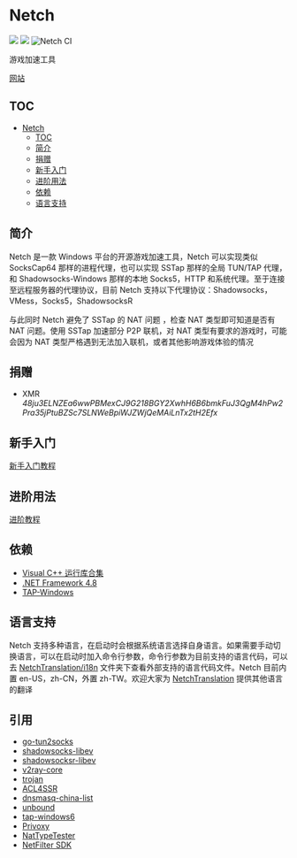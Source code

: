 # Netch
[![](https://img.shields.io/badge/Telegram-频道-blue)](https://t.me/Netch) [![](https://img.shields.io/badge/Telegram-讨论组-green)](https://t.me/Netch_Discuss_Group) ![Netch CI](https://github.com/NetchX/Netch/workflows/Netch%20CI/badge.svg)

游戏加速工具

[网站](https://netch.org/)

## TOC
- [Netch](#Netch)
	- [TOC](#TOC)
	- [简介](#简介)
	- [捐赠](#捐赠)
    - [新手入门](Quickstart.zh-CN.md)
    - [进阶用法](Advanced_Usage.zh-CN.md)
	- [依赖](#依赖)
    - [语言支持](#语言支持)
    
## 简介
Netch 是一款 Windows 平台的开源游戏加速工具，Netch 可以实现类似 SocksCap64 那样的进程代理，也可以实现 SSTap 那样的全局 TUN/TAP 代理，和 Shadowsocks-Windows 那样的本地 Socks5，HTTP 和系统代理。至于连接至远程服务器的代理协议，目前 Netch 支持以下代理协议：Shadowsocks，VMess，Socks5，ShadowsocksR

与此同时 Netch 避免了 SSTap 的 NAT 问题 ，检查 NAT 类型即可知道是否有 NAT 问题。使用 SSTap 加速部分 P2P 联机，对 NAT 类型有要求的游戏时，可能会因为 NAT 类型严格遇到无法加入联机，或者其他影响游戏体验的情况

## 捐赠
- XMR *48ju3ELNZEa6wwPBMexCJ9G218BGY2XwhH6B6bmkFuJ3QgM4hPw2Pra35jPtuBZSc7SLNWeBpiWJZWjQeMAiLnTx2tH2Efx*

## 新手入门
[新手入门教程](Quickstart.zh-CN.md)

## 进阶用法
[进阶教程](Advanced_Usage.zh-CN.md)
## 依赖
- [Visual C++ 运行库合集](https://www.google.com/search?q=Visual+C%2B%2B+%E8%BF%90%E8%A1%8C%E5%BA%93%E5%90%88%E9%9B%86)
- [.NET Framework 4.8](https://dotnet.microsoft.com/download/dotnet-framework/thank-you/net48-offline-installer)
- [TAP-Windows](https://build.openvpn.net/downloads/releases/tap-windows-9.21.2.exe)

## 语言支持
Netch 支持多种语言，在启动时会根据系统语言选择自身语言。如果需要手动切换语言，可以在启动时加入命令行参数，命令行参数为目前支持的语言代码，可以去 [NetchTranslation/i18n](https://github.com/NetchX/NetchTranslation/tree/master/i18n) 文件夹下查看外部支持的语言代码文件。Netch 目前内置 en-US，zh-CN，外置 zh-TW。欢迎大家为 [NetchTranslation](https://github.com/NetchX/NetchTranslation) 提供其他语言的翻译

## 引用
- [go-tun2socks](https://github.com/eycorsican/go-tun2socks)
- [shadowsocks-libev](https://github.com/shadowsocks/shadowsocks-libev)
- [shadowsocksr-libev](https://github.com/shadowsocksrr/shadowsocksr-libev)
- [v2ray-core](https://github.com/v2ray/v2ray-core)
- [trojan](https://github.com/trojan-gfw/trojan)
- [ACL4SSR](https://github.com/ACL4SSR/ACL4SSR)
- [dnsmasq-china-list](https://github.com/felixonmars/dnsmasq-china-list)
- [unbound](https://github.com/NLnetLabs/unbound)
- [tap-windows6](https://github.com/OpenVPN/tap-windows6)
- [Privoxy](https://www.privoxy.org/)
- [NatTypeTester](https://github.com/HMBSbige/NatTypeTester)
- [NetFilter SDK](https://netfiltersdk.com/)
